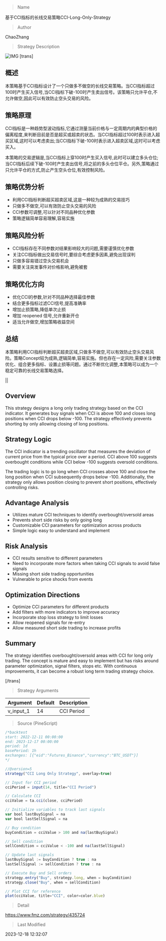 
> Name

基于CCI指标的长线交易策略CCI-Long-Only-Strategy

> Author

ChaoZhang

> Strategy Description

![IMG](https://www.fmz.com/upload/asset/18f7b1a0954ba1563ec.png)
 [trans]

## 概述

本策略基于CCI指标设计了一个只做多不做空的长线交易策略。当CCI指标超过100时产生买入信号,当CCI指标下破-100时产生卖出信号。该策略只允许平仓,不允许做空,因此可以有效防止空头交易的风险。

## 策略原理

CCI指标是一种趋势型波动指标,它通过测量当前价格与一定周期内的典型价格的偏离程度,来判断目前是否是超买或超卖的状态。当CCI指标超过100时表示进入超买区域,这时可以考虑卖出;当CCI指标下破-100时表示进入超卖区域,这时可以考虑买入。

本策略的交易逻辑是,当CCI指标上穿100时产生买入信号,此时可以建立多头仓位;当CCI指标后续下破-100时产生卖出信号,将之前的多头仓位平仓。另外,策略通过只允许平仓的方式,防止产生空头仓位,有效控制风险。

## 策略优势分析

- 利用CCI指标判断超买超卖区域,这是一种较为成熟的交易技巧
- 只做多不做空,可以有效防止空头交易的风险
- CCI参数可调整,可以针对不同品种优化参数
- 策略逻辑简单容易理解,容易实施

## 策略风险分析

- CCI指标存在不同参数对结果影响较大的问题,需要谨慎优化参数
- 关注CCI指标做出交易信号时,要综合考虑更多因素,避免出现误判
- 只做多容易错过空头交易机会
- 需要关注突发事件对价格影响,避免被套

## 策略优化方向

- 优化CCI的参数,针对不同品种选择最佳参数
- 结合更多指标过滤CCI信号,提高准确率
- 增加止损策略,降低单次止损
- 增加 reopened 信号,允许重新开仓
- 适当允许做空,增加策略收益空间

## 总结

本策略利用CCI指标判断超买超卖区域,只做多不做空,可以有效防止空头交易风险。策略Concept较为成熟,逻辑简单,容易实施。但也存在一定风险,需要关注参数优化、组合更多指标、设置止损等问题。通过不断优化调整,本策略可以成为一个稳定可靠的长线交易策略选择。

|| 


## Overview  

This strategy designs a long only trading strategy based on the CCI indicator. It generates buy signals when CCI is above 100 and closes long positions when CCI drops below -100. The strategy effectively prevents shorting by only allowing closing of long positions.

## Strategy Logic

The CCI indicator is a trending oscillator that measures the deviation of current price from the typical price over a period. CCI above 100 suggests overbought conditions while CCI below -100 suggests oversold conditions.

The trading logic is to go long when CCI crosses above 100 and close the long position when CCI subsequently drops below -100. Additionally, the strategy only allows position closing to prevent short positions, effectively controlling risks.

## Advantage Analysis  

- Utilizes mature CCI techniques to identify overbought/oversold areas
- Prevents short side risks by only going long  
- Customizable CCI parameters for optimization across products
- Simple logic easy to understand and implement

## Risk Analysis

- CCI results sensitive to different parameters
- Need to incorporate more factors when taking CCI signals to avoid false signals  
- Missing short side trading opportunities
- Vulnerable to price shocks from events

## Optimization Directions

- Optimize CCI parameters for different products
- Add filters with more indicators to improve accuracy 
- Incorporate stop loss strategy to limit losses
- Allow reopened signals for re-entry
- Allow measured short side trading to increase profits

## Summary

The strategy identifies overbought/oversold areas with CCI for long only trading. The concept is mature and easy to implement but has risks around parameter optimization, signal filters, stops etc. With continuous improvements, it can become a robust long term trading strategy choice.  

[/trans]

> Strategy Arguments



|Argument|Default|Description|
|----|----|----|
|v_input_1|14|CCI Period|


> Source (PineScript)

``` javascript
/*backtest
start: 2022-12-11 00:00:00
end: 2023-12-17 00:00:00
period: 1d
basePeriod: 1h
exchanges: [{"eid":"Futures_Binance","currency":"BTC_USDT"}]
*/

//@version=5
strategy("CCI Long Only Strategy", overlay=true)

// Input for CCI period
cciPeriod = input(14, title="CCI Period")

// Calculate CCI
cciValue = ta.cci(close, cciPeriod)

// Initialize variables to track last signals
var bool lastBuySignal = na
var bool lastSellSignal = na

// Buy condition
buyCondition = cciValue > 100 and na(lastBuySignal)

// Sell condition
sellCondition = cciValue < -100 and na(lastSellSignal)

// Update last signals
lastBuySignal := buyCondition ? true : na
lastSellSignal := sellCondition ? true : na

// Execute Buy and Sell orders
strategy.entry("Buy", strategy.long, when = buyCondition)
strategy.close("Buy", when = sellCondition)

// Plot CCI for reference
plot(cciValue, title="CCI", color=color.blue)
```

> Detail

https://www.fmz.com/strategy/435724

> Last Modified

2023-12-18 12:32:07
